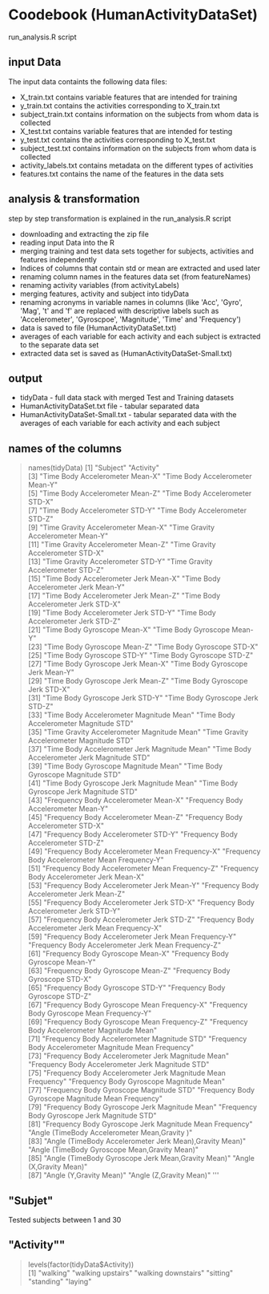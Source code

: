 # Coodebook (HumanActivityDataSet)
run_analysis.R script

## input Data
The input data containts the following data files:

- X_train.txt contains variable features that are intended for training
- y_train.txt contains the activities corresponding to X_train.txt
- subject_train.txt contains information on the subjects from whom data is collected
- X_test.txt contains variable features that are intended for testing
- y_test.txt contains the activities corresponding to X_test.txt
- subject_test.txt contains information on the subjects from whom data is collected
- activity_labels.txt contains metadata on the different types of activities
- features.txt contains the name of the features in the data sets

## analysis & transformation
step by step transformation is explained in the run_analysis.R script
- downloading and extracting the zip file
- reading input Data into the R
- merging training and test data sets together for subjects, activities and features independently
- Indices of columns that contain std or mean are extracted and used later 
- renaming column names in the features data set (from featureNames)
- renaming activity variables (from activityLabels)
- merging features, activity and subject into tidyData
- renaming acronyms in variable names in columns (like 'Acc', 'Gyro', 'Mag', 't' and 'f' are replaced with descriptive labels such as 'Accelerometer', 'Gyroscpoe', 'Magnitude', 'Time' and 'Frequency')
- data is saved to file (HumanActivityDataSet.txt)
- averages of each variable for each activity and each subject is extracted to the separate data set
- extracted data set is saved as (HumanActivityDataSet-Small.txt)


## output
- tidyData - full data stack with merged Test and Training datasets
- HumanActivityDataSet.txt file - tabular separated data 
- HumanActivityDataSet-Small.txt - tabular separated data with the averages of each variable for each activity and each subject

## names of the columns

> names(tidyData)
 [1] "Subject"                                                     "Activity"                                                   
 [3] "Time Body Accelerometer Mean-X"                              "Time Body Accelerometer Mean-Y"                             
 [5] "Time Body Accelerometer Mean-Z"                              "Time Body Accelerometer STD-X"                              
 [7] "Time Body Accelerometer STD-Y"                               "Time Body Accelerometer STD-Z"                              
 [9] "Time Gravity Accelerometer Mean-X"                           "Time Gravity Accelerometer Mean-Y"                          
[11] "Time Gravity Accelerometer Mean-Z"                           "Time Gravity Accelerometer STD-X"                           
[13] "Time Gravity Accelerometer STD-Y"                            "Time Gravity Accelerometer STD-Z"                           
[15] "Time Body Accelerometer Jerk Mean-X"                         "Time Body Accelerometer Jerk Mean-Y"                        
[17] "Time Body Accelerometer Jerk Mean-Z"                         "Time Body Accelerometer Jerk STD-X"                         
[19] "Time Body Accelerometer Jerk STD-Y"                          "Time Body Accelerometer Jerk STD-Z"                         
[21] "Time Body Gyroscope Mean-X"                                  "Time Body Gyroscope Mean-Y"                                 
[23] "Time Body Gyroscope Mean-Z"                                  "Time Body Gyroscope STD-X"                                  
[25] "Time Body Gyroscope STD-Y"                                   "Time Body Gyroscope STD-Z"                                  
[27] "Time Body Gyroscope Jerk Mean-X"                             "Time Body Gyroscope Jerk Mean-Y"                            
[29] "Time Body Gyroscope Jerk Mean-Z"                             "Time Body Gyroscope Jerk STD-X"                             
[31] "Time Body Gyroscope Jerk STD-Y"                              "Time Body Gyroscope Jerk STD-Z"                             
[33] "Time Body Accelerometer Magnitude Mean"                      "Time Body Accelerometer Magnitude STD"                      
[35] "Time Gravity Accelerometer Magnitude Mean"                   "Time Gravity Accelerometer Magnitude STD"                   
[37] "Time Body Accelerometer Jerk Magnitude Mean"                 "Time Body Accelerometer Jerk Magnitude STD"                 
[39] "Time Body Gyroscope Magnitude Mean"                          "Time Body Gyroscope Magnitude STD"                          
[41] "Time Body Gyroscope Jerk Magnitude Mean"                     "Time Body Gyroscope Jerk Magnitude STD"                     
[43] "Frequency Body Accelerometer Mean-X"                         "Frequency Body Accelerometer Mean-Y"                        
[45] "Frequency Body Accelerometer Mean-Z"                         "Frequency Body Accelerometer STD-X"                         
[47] "Frequency Body Accelerometer STD-Y"                          "Frequency Body Accelerometer STD-Z"                         
[49] "Frequency Body Accelerometer Mean Frequency-X"               "Frequency Body Accelerometer Mean Frequency-Y"              
[51] "Frequency Body Accelerometer Mean Frequency-Z"               "Frequency Body Accelerometer Jerk Mean-X"                   
[53] "Frequency Body Accelerometer Jerk Mean-Y"                    "Frequency Body Accelerometer Jerk Mean-Z"                   
[55] "Frequency Body Accelerometer Jerk STD-X"                     "Frequency Body Accelerometer Jerk STD-Y"                    
[57] "Frequency Body Accelerometer Jerk STD-Z"                     "Frequency Body Accelerometer Jerk Mean Frequency-X"         
[59] "Frequency Body Accelerometer Jerk Mean Frequency-Y"          "Frequency Body Accelerometer Jerk Mean Frequency-Z"         
[61] "Frequency Body Gyroscope Mean-X"                             "Frequency Body Gyroscope Mean-Y"                            
[63] "Frequency Body Gyroscope Mean-Z"                             "Frequency Body Gyroscope STD-X"                             
[65] "Frequency Body Gyroscope STD-Y"                              "Frequency Body Gyroscope STD-Z"                             
[67] "Frequency Body Gyroscope Mean Frequency-X"                   "Frequency Body Gyroscope Mean Frequency-Y"                  
[69] "Frequency Body Gyroscope Mean Frequency-Z"                   "Frequency Body Accelerometer Magnitude Mean"                
[71] "Frequency Body Accelerometer Magnitude STD"                  "Frequency Body Accelerometer Magnitude Mean Frequency"      
[73] "Frequency Body  Accelerometer Jerk Magnitude Mean"           "Frequency Body  Accelerometer Jerk Magnitude STD"           
[75] "Frequency Body  Accelerometer Jerk Magnitude Mean Frequency" "Frequency Body  Gyroscope Magnitude Mean"                   
[77] "Frequency Body  Gyroscope Magnitude STD"                     "Frequency Body  Gyroscope Magnitude Mean Frequency"         
[79] "Frequency Body  Gyroscope Jerk Magnitude Mean"               "Frequency Body  Gyroscope Jerk Magnitude STD"               
[81] "Frequency Body  Gyroscope Jerk Magnitude Mean Frequency"     "Angle (TimeBody  Accelerometer Mean,Gravity )"              
[83] "Angle (TimeBody  Accelerometer Jerk Mean),Gravity Mean)"     "Angle (TimeBody  Gyroscope Mean,Gravity Mean)"              
[85] "Angle (TimeBody  Gyroscope Jerk Mean,Gravity Mean)"          "Angle (X,Gravity Mean)"                                     
[87] "Angle (Y,Gravity Mean)"                                      "Angle (Z,Gravity Mean)"
'''

## "Subjet"
Tested subjects between 1 and 30

## "Activity""

> levels(factor(tidyData$Activity))  
[1] "walking"            "walking upstairs"   "walking downstairs" "sitting"            "standing"           "laying"  


